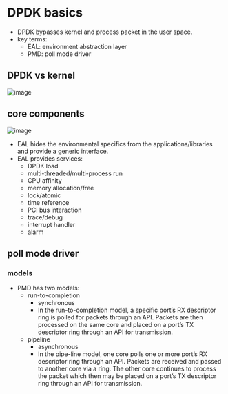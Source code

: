 # DPDK basics
* DPDK bypasses kernel and process packet in the user space.
* key terms:
    * EAL: environment abstraction layer
    * PMD: poll mode driver

## DPDK vs kernel
![image](https://github.com/user-attachments/assets/9af7e33f-965b-407c-8ef7-931af5aea3c0)



## core components

![image](https://github.com/user-attachments/assets/b7674caa-504a-4f76-b9db-208e19ef17ef)

* EAL hides the environmental specifics from the applications/libraries and provide a generic interface.
* EAL provides services:
    * DPDK load
    * multi-threaded/multi-process run
    * CPU affinity
    * memory allocation/free
    * lock/atomic
    * time reference
    * PCI bus interaction
    * trace/debug
    * interrupt handler
    * alarm

## poll mode driver

### models
* PMD has two models:
    * run-to-completion
        * synchronous
        * In the run-to-completion model, a specific port’s RX descriptor ring is polled for packets through an API. Packets are then processed on the same core and placed on a port’s TX descriptor ring through an API for transmission.
    * pipeline
        * asynchronous
        * In the pipe-line model, one core polls one or more port’s RX descriptor ring through an API. Packets are received and passed to another core via a ring. The other core continues to process the packet which then may be placed on a port’s TX descriptor ring through an API for transmission.
